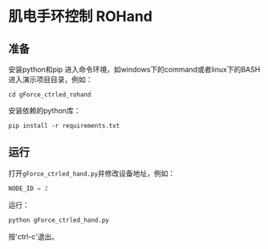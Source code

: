 # 肌电手环控制 ROHand

## 准备

安装python和pip
进入命令环境，如windows下的command或者linux下的BASH
进入演示项目目录，例如：

```SHELL
cd gForce_ctrled_rohand
```

安装依赖的python库：

```SHELL
pip install -r requirements.txt
```

## 运行

打开`gForce_ctrled_hand.py`并修改设备地址，例如：

```python
NODE_ID = 2
```

运行：

```python
python gForce_ctrled_hand.py
```

按'ctrl-c'退出。
